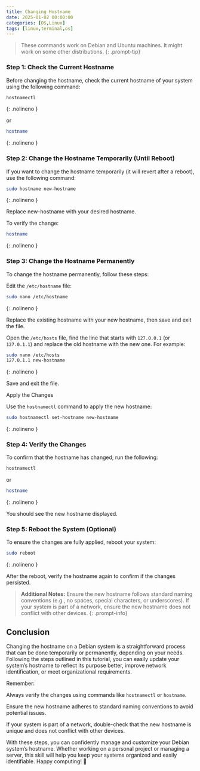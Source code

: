 ```yaml
---
title: Changing Hostname
date: 2025-01-02 00:00:00
categories: [OS,Linux]
tags: [linux,terminal,os]
---
```


> These commands work on  Debian and Ubuntu machines. It might work on some other distributions.
{: .prompt-tip}

### Step 1: Check the Current Hostname

Before changing the hostname, check the current hostname of your system using the following command:

```bash
hostnamectl
```
{: .nolineno }

or

```bash 
hostname
```
{: .nolineno }



### Step 2: Change the Hostname Temporarily (Until Reboot)
If you want to change the hostname temporarily (it will revert after a reboot), use the following command:

```bash
sudo hostname new-hostname
```
{: .nolineno }

Replace new-hostname with your desired hostname.

To verify the change:

```bash
hostname
```
{: .nolineno }

### Step 3: Change the Hostname Permanently
To change the hostname permanently, follow these steps:

Edit the `/etc/hostname` file:

```bash
sudo nano /etc/hostname
```
{: .nolineno }

Replace the existing hostname with your new hostname, then save and exit the file.


Open the `/etc/hosts` file, find the line that starts with `127.0.0.1` (or `127.0.1.1`) and replace the old hostname with the new one. 
For example:

```bash
sudo nano /etc/hosts
127.0.1.1 new-hostname
```
{: .nolineno }


Save and exit the file.

Apply the Changes

Use the `hostnamectl` command to apply the new hostname:

```bash
sudo hostnamectl set-hostname new-hostname
```
{: .nolineno }

### Step 4: Verify the Changes
To confirm that the hostname has changed, run the following:

```bash
hostnamectl
```
or

```bash 
hostname
```
{: .nolineno }

You should see the new hostname displayed.


### Step 5: Reboot the System (Optional)
To ensure the changes are fully applied, reboot your system:

```bash
sudo reboot
```
{: .nolineno }

After the reboot, verify the hostname again to confirm if the changes persisted.

> **Additional Notes:** Ensure the new hostname follows standard naming conventions (e.g., no spaces, special characters, or underscores). If your system is part of a network, ensure the new hostname does not conflict with other devices.
{: .prompt-info}

## Conclusion

Changing the hostname on a Debian system is a straightforward process that can be done temporarily or permanently, depending on your needs. Following the steps outlined in this tutorial, you can easily update your system’s hostname to reflect its purpose better, improve network identification, or meet organizational requirements.

Remember:

Always verify the changes using commands like `hostnamectl` or `hostname`.

Ensure the new hostname adheres to standard naming conventions to avoid potential issues.

If your system is part of a network, double-check that the new hostname is unique and does not conflict with other devices.

With these steps, you can confidently manage and customize your Debian system’s hostname. Whether working on a personal project or managing a server, this skill will help you keep your systems organized and easily identifiable. Happy computing! 🚀